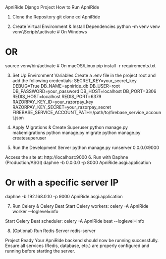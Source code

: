 ApniRide Django Project
How to Run ApniRide
1. Clone the Repository
git clone <your-repo-url>
cd ApniRide

2. Create Virtual Environment & Install Dependencies
python -m venv venv
venv\Scripts\activate  # On Windows
# OR
source venv/bin/activate  # On macOS/Linux
pip install -r requirements.txt

3. Set Up Environment Variables
Create a .env file in the project root and add the following credentials:
SECRET_KEY=your_secret_key
DEBUG=True
DB_NAME=apniride_db
DB_USER=root
DB_PASSWORD=your_password
DB_HOST=localhost
DB_PORT=3306
REDIS_HOST=localhost
REDIS_PORT=6379
RAZORPAY_KEY_ID=your_razorpay_key
RAZORPAY_KEY_SECRET=your_razorpay_secret
FIREBASE_SERVICE_ACCOUNT_PATH=/path/to/firebase_service_account.json

4. Apply Migrations & Create Superuser
python manage.py makemigrations
python manage.py migrate
python manage.py createsuperuser

5. Run the Development Server
python manage.py runserver 0.0.0.0:9000

Access the site at: http://localhost:9000
6. Run with Daphne (Production/ASGI)
daphne -b 0.0.0.0 -p 8000 ApniRide.asgi:application
# Or with a specific server IP
daphne -b 192.168.0.10 -p 9000 ApniRide.asgi:application

7. Run Celery & Celery Beat
Start Celery workers:
celery -A ApniRide worker --loglevel=info

Start Celery Beat scheduler:
celery -A ApniRide beat --loglevel=info

8. (Optional) Run Redis Server
redis-server

Project Ready
Your ApniRide backend should now be running successfully. Ensure all services (Redis, database, etc.) are properly configured and running before starting the server.
